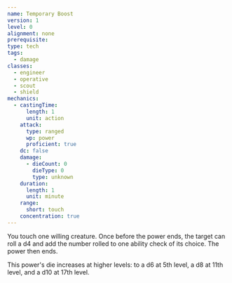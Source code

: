 ```yaml
---
name: Temporary Boost
version: 1
level: 0
alignment: none
prerequisite: 
type: tech
tags:
  - damage
classes:
  - engineer
  - operative
  - scout
  - shield
mechanics:
  - castingTime:
      length: 1
      unit: action
    attack:
      type: ranged
      wp: power
      proficient: true
    dc: false
    damage:
      - dieCount: 0
        dieType: 0
        type: unknown
    duration:
      length: 1
      unit: minute
    range:
      short: touch
    concentration: true
---
```

You touch one willing creature. Once before the power ends, the target can roll a d4 and add the number rolled to one ability check of its choice. The power then ends.

This power's die increases at higher levels: to a d6 at 5th level, a d8 at 11th level, and a d10 at 17th level.
    